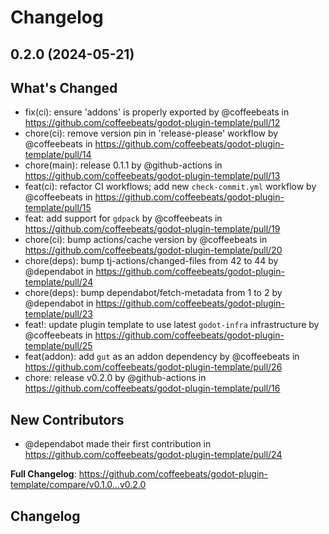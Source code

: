 # Changelog

## 0.2.0 (2024-05-21)

## What's Changed
* fix(ci): ensure 'addons' is properly exported by @coffeebeats in https://github.com/coffeebeats/godot-plugin-template/pull/12
* chore(ci): remove version pin in 'release-please' workflow by @coffeebeats in https://github.com/coffeebeats/godot-plugin-template/pull/14
* chore(main): release 0.1.1 by @github-actions in https://github.com/coffeebeats/godot-plugin-template/pull/13
* feat(ci): refactor CI workflows; add new `check-commit.yml` workflow by @coffeebeats in https://github.com/coffeebeats/godot-plugin-template/pull/15
* feat: add support for `gdpack` by @coffeebeats in https://github.com/coffeebeats/godot-plugin-template/pull/19
* chore(ci): bump actions/cache version by @coffeebeats in https://github.com/coffeebeats/godot-plugin-template/pull/20
* chore(deps): bump tj-actions/changed-files from 42 to 44 by @dependabot in https://github.com/coffeebeats/godot-plugin-template/pull/24
* chore(deps): bump dependabot/fetch-metadata from 1 to 2 by @dependabot in https://github.com/coffeebeats/godot-plugin-template/pull/23
* feat!: update plugin template to use latest `godot-infra` infrastructure by @coffeebeats in https://github.com/coffeebeats/godot-plugin-template/pull/25
* feat(addon): add `gut` as an addon dependency by @coffeebeats in https://github.com/coffeebeats/godot-plugin-template/pull/26
* chore: release v0.2.0 by @github-actions in https://github.com/coffeebeats/godot-plugin-template/pull/16

## New Contributors
* @dependabot made their first contribution in https://github.com/coffeebeats/godot-plugin-template/pull/24

**Full Changelog**: https://github.com/coffeebeats/godot-plugin-template/compare/v0.1.0...v0.2.0

## Changelog
